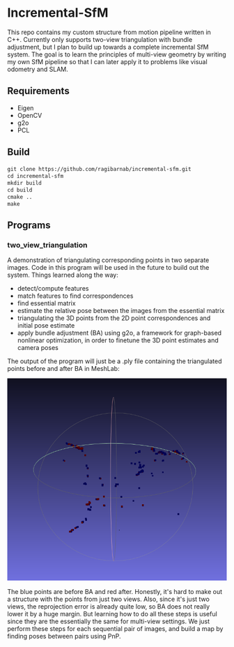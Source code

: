 # Incremental-SfM

This repo contains my custom structure from motion pipeline written in C++. Currently only supports two-view triangulation with bundle adjustment, but I plan to build up towards a complete incremental SfM system.
The goal is to learn the principles of multi-view geometry by writing my own SfM pipeline so that I can later apply it to problems like visual odometry and SLAM. 


## Requirements

* Eigen
* OpenCV 
* g2o
* PCL

## Build

```
git clone https://github.com/ragibarnab/incremental-sfm.git
cd incremental-sfm
mkdir build
cd build
cmake ..
make
```

## Programs

### two_view_triangulation

A demonstration of triangulating corresponding points in two separate images. Code in this program will be used in the future to build out the system. Things learned along the way:

* detect/compute features
* match features to find correspondences
* find essential matrix
* estimate the relative pose between the images from the essential matrix
* triangulating the 3D points from the 2D point correspondences and initial pose estimate
* apply bundle adjustment (BA) using g2o, a framework for graph-based nonlinear optimization, in order to finetune the 3D point estimates and camera poses

The output of the program will just be a .ply file containing the triangulated points before and after BA in MeshLab: 

![two_view_triangulation_ba](./two_view_triangulation_ba.png)

The blue points are before BA and red after. Honestly, it's hard to make out a structure with the points from just two views. Also, since it's just two views, the reprojection error is already quite low, so BA does not really lower it by a huge margin. But learning how to do all these steps is useful since they are the essentially the same for multi-view settings. We just perform these steps for each sequential pair of images, and build a map by finding poses between pairs using PnP.